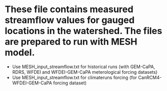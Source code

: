 # These file contains measured streamflow values for gauged locations in the watershed. The files are prepared to run with MESH model.

- Use MESH_input_streamflow.txt for historical runs (with GEM-CaPA, RDRS, WFDEI and WFDEI-GEM-CaPA meterological forcing datasets)
- Use MESH_input_streamflow.txt for climateruns forcing (for CanRCM4-WFDEI-GEM-CaPA forcing dataset)
